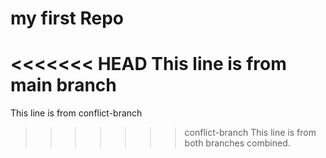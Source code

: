 # my first Repo
<<<<<<< HEAD
This line is from main branch
=======
This line is from conflict-branch
>>>>>>> conflict-branch
This line is from both branches combined.
